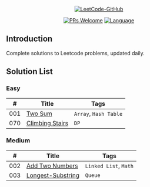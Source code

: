 <p align="center">
  <a href="https://github.com/fonxian/leetcode"><img src="http://p9ucdlghd.bkt.clouddn.com/leetcode-github.png" alt="LeetCode-GitHub"></a>
</p>

<p align="center">
  <a href="http://makeapullrequest.com"><img src="https://img.shields.io/badge/PRs-Welcome-brightgreen.svg" alt="PRs Welcome"></a>
  <a href="https://github.com/fonxian/leetcode"><img src="https://img.shields.io/badge/Lang-Java%2FPython%2FJS%2FCPP%2FGo%2F...-blue.svg" alt="Language"></a>
</p>

## Introduction
Complete solutions to Leetcode problems, updated daily.

## Solution List

### Easy

| # | Title | Tags |
|---|---|---|
| 001 | [Two Sum](https://github.com/fonxian/leetcode/tree/master/solution/001.two-sum) | `Array`, `Hash Table` |
| 070 | [Climbing Stairs](https://github.com/fonxian/leetcode/tree/master/solution/070.climbing-stairs) | `DP` |


### Medium

| # | Title | Tags |
|---|---|---|
| 002 | [Add Two Numbers](https://github.com/fonxian/leetcode/tree/master/solution/002.add-two-numbers) | `Linked List`, `Math` |
| 003 | [Longest-Substring](https://github.com/fonxian/leetcode/tree/master/solution/003.longest-substring-without-repeating-characters) | `Queue` |




